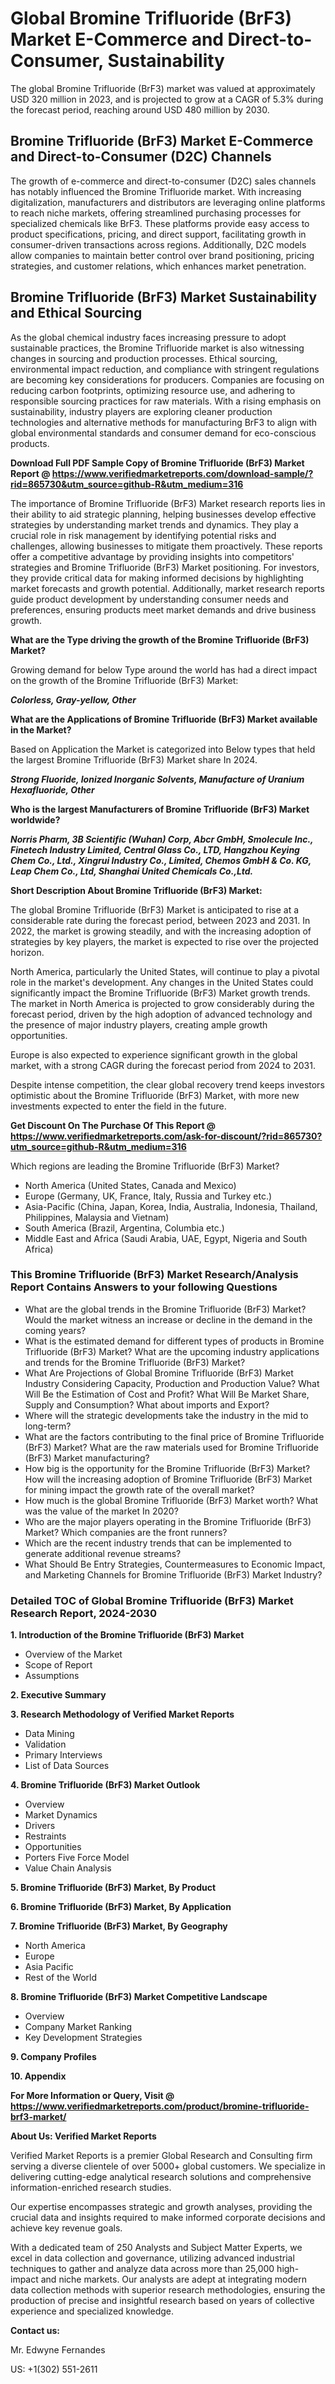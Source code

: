 <h1>Global Bromine Trifluoride (BrF3) Market E-Commerce and Direct-to-Consumer, Sustainability</h1><p class=""><p>The global Bromine Trifluoride (BrF3) market was valued at approximately USD 320 million in 2023, and is projected to grow at a CAGR of 5.3% during the forecast period, reaching around USD 480 million by 2030.</p><h2>Bromine Trifluoride (BrF3) Market E-Commerce and Direct-to-Consumer (D2C) Channels</h2><p>The growth of e-commerce and direct-to-consumer (D2C) sales channels has notably influenced the Bromine Trifluoride market. With increasing digitalization, manufacturers and distributors are leveraging online platforms to reach niche markets, offering streamlined purchasing processes for specialized chemicals like BrF3. These platforms provide easy access to product specifications, pricing, and direct support, facilitating growth in consumer-driven transactions across regions. Additionally, D2C models allow companies to maintain better control over brand positioning, pricing strategies, and customer relations, which enhances market penetration.</p><h2>Bromine Trifluoride (BrF3) Market Sustainability and Ethical Sourcing</h2><p>As the global chemical industry faces increasing pressure to adopt sustainable practices, the Bromine Trifluoride market is also witnessing changes in sourcing and production processes. Ethical sourcing, environmental impact reduction, and compliance with stringent regulations are becoming key considerations for producers. Companies are focusing on reducing carbon footprints, optimizing resource use, and adhering to responsible sourcing practices for raw materials. With a rising emphasis on sustainability, industry players are exploring cleaner production technologies and alternative methods for manufacturing BrF3 to align with global environmental standards and consumer demand for eco-conscious products.</p></p><p class=""><strong>Download Full PDF Sample Copy of Bromine Trifluoride (BrF3) Market Report @ <a href="https://www.verifiedmarketreports.com/download-sample/?rid=865730&utm_source=github-R&utm_medium=316" target="_blank">https://www.verifiedmarketreports.com/download-sample/?rid=865730&utm_source=github-R&utm_medium=316</a></strong></p><p>The importance of&nbsp;Bromine Trifluoride (BrF3) Market research reports lies in their ability to aid strategic planning, helping businesses develop effective strategies by understanding market trends and dynamics. They play a crucial role in risk management by identifying potential risks and challenges, allowing businesses to mitigate them proactively. These reports offer a competitive advantage by providing insights into competitors' strategies and Bromine Trifluoride (BrF3) Market positioning. For investors, they provide critical data for making informed decisions by highlighting market forecasts and growth potential. Additionally, market research reports guide product development by understanding consumer needs and preferences, ensuring products meet market demands and drive business growth.</p><p><strong>What are the&nbsp;Type driving the growth of the Bromine Trifluoride (BrF3) Market?</strong></p><p id="" class="">Growing demand for below Type around the world has had a direct impact on the growth of the Bromine Trifluoride (BrF3) Market:</p><p class=""><em><strong>Colorless, Gray-yellow, Other</strong></em></p><p class=""><strong>What are the&nbsp;Applications&nbsp;of Bromine Trifluoride (BrF3) Market available in the Market?</strong></p><p id="" class="">Based on Application the Market is categorized into Below types that held the largest Bromine Trifluoride (BrF3) Market share In 2024.</p><p class=""><em><strong>Strong Fluoride, Ionized Inorganic Solvents, Manufacture of Uranium Hexafluoride, Other</strong></em></p><p class=""><strong>Who is the largest Manufacturers of Bromine Trifluoride (BrF3) Market worldwide?</strong></p><p><em><strong>Norris Pharm, 3B Scientific (Wuhan) Corp, Abcr GmbH, Smolecule Inc., Finetech Industry Limited, Central Glass Co., LTD, Hangzhou Keying Chem Co., Ltd., Xingrui Industry Co., Limited, Chemos GmbH & Co. KG, Leap Chem Co., Ltd, Shanghai United Chemicals Co.,Ltd.</strong></em></p><p id="" class=""><strong>Short Description About Bromine Trifluoride (BrF3) Market:</strong></p><p>The global Bromine Trifluoride (BrF3) Market is anticipated to rise at a considerable rate during the forecast period, between 2023 and 2031. In 2022, the market is growing steadily, and with the increasing adoption of strategies by key players, the market is expected to rise over the projected horizon.</p><p>North America, particularly the United States, will continue to play a pivotal role in the market's development. Any changes in the United States could significantly impact the Bromine Trifluoride (BrF3) Market growth trends. The market in North America is projected to grow considerably during the forecast period, driven by the high adoption of advanced technology and the presence of major industry players, creating ample growth opportunities.</p><p>Europe is also expected to experience significant growth in the global market, with a strong CAGR during the forecast period from 2024 to 2031.</p><p>Despite intense competition, the clear global recovery trend keeps investors optimistic about the Bromine Trifluoride (BrF3) Market, with more new investments expected to enter the field in the future.</p><p id="" class=""><strong>Get Discount On The Purchase Of This Report @ <a href="https://www.verifiedmarketreports.com/ask-for-discount/?rid=865730?utm_source=github-R&utm_medium=316" target="_blank">https://www.verifiedmarketreports.com/ask-for-discount/?rid=865730?utm_source=github-R&utm_medium=316</a></strong></p><p class="">Which regions are leading the Bromine Trifluoride (BrF3) Market?</p><ul><li>North America (United States, Canada and Mexico)</li><li>Europe (Germany, UK, France, Italy, Russia and Turkey etc.)</li><li>Asia-Pacific (China, Japan, Korea, India, Australia, Indonesia, Thailand, Philippines, Malaysia and Vietnam)</li><li>South America (Brazil, Argentina, Columbia etc.)</li><li>Middle East and Africa (Saudi Arabia, UAE, Egypt, Nigeria and South Africa)</li></ul><h3 id="" class="">This Bromine Trifluoride (BrF3) Market Research/Analysis Report Contains Answers to your following Questions</h3><ul><li>What are the global trends in the Bromine Trifluoride (BrF3) Market? Would the market witness an increase or decline in the demand in the coming years?</li><li>What is the estimated demand for different types of products in Bromine Trifluoride (BrF3) Market? What are the upcoming industry applications and trends for the Bromine Trifluoride (BrF3) Market?</li><li>What Are Projections of Global Bromine Trifluoride (BrF3) Market Industry Considering Capacity, Production and Production Value? What Will Be the Estimation of Cost and Profit? What Will Be Market Share, Supply and Consumption? What about imports and Export?</li><li>Where will the strategic developments take the industry in the mid to long-term?</li><li>What are the factors contributing to the final price of Bromine Trifluoride (BrF3) Market? What are the raw materials used for Bromine Trifluoride (BrF3) Market manufacturing?</li><li>How big is the opportunity for the Bromine Trifluoride (BrF3) Market? How will the increasing adoption of Bromine Trifluoride (BrF3) Market for mining impact the growth rate of the overall market?</li><li>How much is the global Bromine Trifluoride (BrF3) Market worth? What was the value of the market In 2020?</li><li>Who are the major players operating in the Bromine Trifluoride (BrF3) Market? Which companies are the front runners?</li><li>Which are the recent industry trends that can be implemented to generate additional revenue streams?</li><li>What Should Be Entry Strategies, Countermeasures to Economic Impact, and Marketing Channels for Bromine Trifluoride (BrF3) Market Industry?</li></ul><h3 id="" class="">Detailed TOC of Global Bromine Trifluoride (BrF3) Market Research Report, 2024-2030</h3><p id="" class=""><strong>1. Introduction of the Bromine Trifluoride (BrF3) Market</strong></p><ul><li>Overview of the Market</li><li>Scope of Report</li><li>Assumptions</li></ul><p id="" class=""><strong>2. Executive Summary</strong></p><p id="" class=""><strong>3. Research Methodology of Verified Market Reports</strong></p><ul><li>Data Mining</li><li>Validation</li><li>Primary Interviews</li><li>List of Data Sources</li></ul><p id="" class=""><strong>4. Bromine Trifluoride (BrF3) Market Outlook</strong></p><ul><li>Overview</li><li>Market Dynamics</li><li>Drivers</li><li>Restraints</li><li>Opportunities</li><li>Porters Five Force Model</li><li>Value Chain Analysis</li></ul><p id="" class=""><strong>5. Bromine Trifluoride (BrF3) Market, By Product</strong></p><p id="" class=""><strong>6. Bromine Trifluoride (BrF3) Market, By Application</strong></p><p id="" class=""><strong>7. Bromine Trifluoride (BrF3) Market, By Geography</strong></p><ul><li>North America</li><li>Europe</li><li>Asia Pacific</li><li>Rest of the World</li></ul><p id="" class=""><strong>8. Bromine Trifluoride (BrF3) Market Competitive Landscape</strong></p><ul><li>Overview</li><li>Company Market Ranking</li><li>Key Development Strategies</li></ul><p id="" class=""><strong>9. Company Profiles</strong></p><p id="" class=""><strong>10. Appendix</strong></p><p id="" class=""><strong>For More Information or Query, Visit @ <a href="https://www.verifiedmarketreports.com/product/bromine-trifluoride-brf3-market/" target="_blank">https://www.verifiedmarketreports.com/product/bromine-trifluoride-brf3-market/</a></strong></p><p id="" class=""><strong>About Us: Verified Market Reports</strong></p><p id="" class="">Verified Market Reports is a premier Global Research and Consulting firm serving a diverse clientele of over 5000+ global customers. We specialize in delivering cutting-edge analytical research solutions and comprehensive information-enriched research studies.</p><p id="" class="">Our expertise encompasses strategic and growth analyses, providing the crucial data and insights required to make informed corporate decisions and achieve key revenue goals.</p><p id="" class="">With a dedicated team of 250 Analysts and Subject Matter Experts, we excel in data collection and governance, utilizing advanced industrial techniques to gather and analyze data across more than 25,000 high-impact and niche markets. Our analysts are adept at integrating modern data collection methods with superior research methodologies, ensuring the production of precise and insightful research based on years of collective experience and specialized knowledge.</p><p id="" class=""><strong>Contact us:</strong></p><p id="" class="">Mr. Edwyne Fernandes</p><p id="" class="">US: +1(302) 551-2611</p>